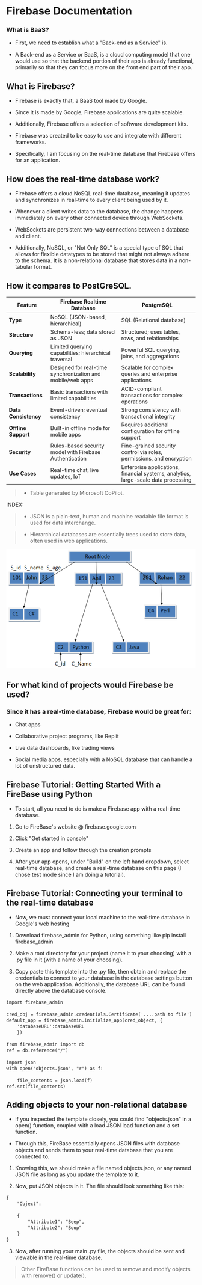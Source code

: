 # Firebase Documentation

### What is BaaS?

- First, we need to establish what a "Back-end as a Service" is.

- A Back-end as a Service or BaaS, is a cloud computing model that one would use so that the backend portion of their app is already functional, primarily so that they can focus more on the front end part of their app.

## What is Firebase?

- Firebase is exactly that, a BaaS tool made by Google.

- Since it is made by Google, Firebase applications are quite scalable.

- Additionally, Firebase offers a selection of software development kits.

- Firebase was created to be easy to use and integrate with different frameworks.

- Specifically, I am focusing on the real-time database that Firebase offers for an application.

## How does the real-time database work?

- Firebase offers a cloud NoSQL real-time database, meaning it updates and synchronizes in real-time to every client being used by it.

- Whenever a client writes data to the database, the change happens immediately on every other connected device through WebSockets.

- WebSockets are persistent two-way connections between a database and client.

- Additionally, NoSQL, or "Not Only SQL" is a special type of SQL that allows for flexible datatypes to be stored that might not always adhere to the schema. It is a non-relational database that stores data in a non-tabular format.

## How it compares to PostGreSQL.

| Feature | Firebase Realtime Database | PostgreSQL |
|---------|----------------------------|------------|
| **Type** | NoSQL (JSON-based, hierarchical) | SQL (Relational database) |
| **Structure** | Schema-less; data stored as JSON | Structured; uses tables, rows, and relationships |
| **Querying** | Limited querying capabilities; hierarchical traversal | Powerful SQL querying, joins, and aggregations |
| **Scalability** | Designed for real-time synchronization and mobile/web apps | Scalable for complex queries and enterprise applications |
| **Transactions** | Basic transactions with limited capabilities | ACID-compliant transactions for complex operations |
| **Data Consistency** | Event-driven; eventual consistency | Strong consistency with transactional integrity |
| **Offline Support** | Built-in offline mode for mobile apps | Requires additional configuration for offline support |
| **Security** | Rules-based security model with Firebase Authentication | Fine-grained security control via roles, permissions, and encryption |
| **Use Cases** | Real-time chat, live updates, IoT | Enterprise applications, financial systems, analytics, large-scale data processing |

> - Table generated by Microsoft CoPilot.

INDEX:

> - JSON is a plain-text, human and machine readable file format is used for data interchange.

> - Hierarchical databases are essentially trees used to store data, often used in web applications.

![HierarchicalDatabase](./Images/HierarchicalDatabase.png)

## For what kind of projects would Firebase be used?

### Since it has a real-time database, Firebase would be great for:

- Chat apps

- Collaborative project programs, like Replit

- Live data dashboards, like trading views

- Social media apps, especially with a NoSQL database that can handle a lot of unstructured data.

## Firebase Tutorial: Getting Started With a FireBase using Python

- To start, all you need to do is make a Firebase app with a real-time database.

1. Go to FireBase's website @ firebase.google.com

2. Click "Get started in console"

3. Create an app and follow through the creation prompts

4. After your app opens, under "Build" on the left hand dropdown, select real-time database, and create a real-time database on this page (I chose test mode since I am doing a tutorial).

## Firebase Tutorial: Connecting your terminal to the real-time database

- Now, we must connect your local machine to the real-time database in Google's web hosting

1. Download firebase_admin for Python, using something like pip install firebase_admin

2. Make a root directory for your project (name it to your choosing) with a .py file in it (with a name of your choosing).

3. Copy paste this template into the .py file, then obtain and replace the credentials to connect to your database in the database settings button on the web application. Additionally, the database URL can be found directly above the database console.
 
```
import firebase_admin

cred_obj = firebase_admin.credentials.Certificate('....path to file')
default_app = firebase_admin.initialize_app(cred_object, {
    'databaseURL':databaseURL
    })

from firebase_admin import db
ref = db.reference("/")

import json
with open("objects.json", "r") as f:

    file_contents = json.load(f)
ref.set(file_contents)
```

## Adding objects to your non-relational database

- If you inspected the template closely, you could find "objects.json" in a open() function, coupled with a load JSON load function and a set function.

- Through this, FireBase essentially opens JSON files with database objects and sends them to your real-time database that you are connected to. 

1. Knowing this, we should make a file named objects.json, or any named JSON file as long as you update the template to it. 

2. Now, put JSON objects in it. The file should look something like this:

```
{
    "Object":

    {
        "Attribute1": "Beep",
        "Attribute2": "Boop"
    }
}
```

3. Now, after running your main .py file, the objects should be sent and viewable in the real-time database. 

> Other FireBase functions can be used to remove and modify objects with remove() or update().